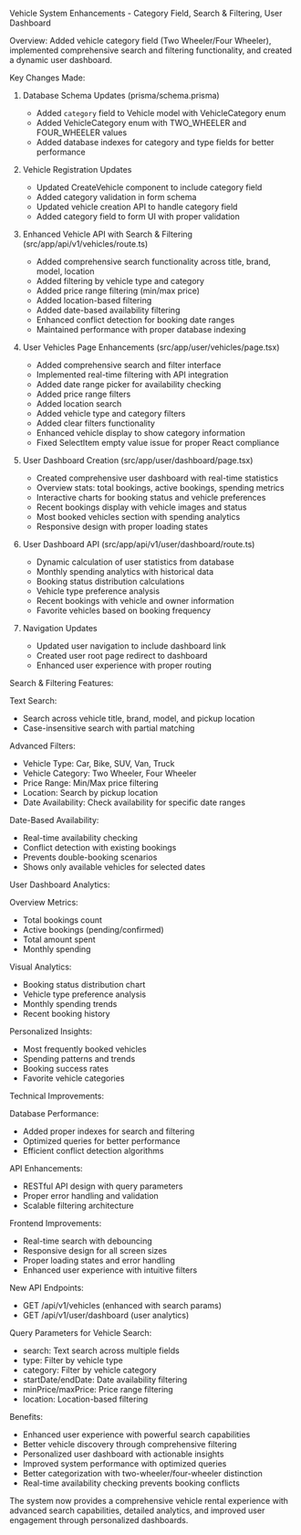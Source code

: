 Vehicle System Enhancements - Category Field, Search & Filtering, User Dashboard

Overview:
Added vehicle category field (Two Wheeler/Four Wheeler), implemented comprehensive search and filtering functionality, and created a dynamic user dashboard.

Key Changes Made:

1. Database Schema Updates (prisma/schema.prisma)

   - Added `category` field to Vehicle model with VehicleCategory enum
   - Added VehicleCategory enum with TWO_WHEELER and FOUR_WHEELER values
   - Added database indexes for category and type fields for better performance

2. Vehicle Registration Updates

   - Updated CreateVehicle component to include category field
   - Added category validation in form schema
   - Updated vehicle creation API to handle category field
   - Added category field to form UI with proper validation

3. Enhanced Vehicle API with Search & Filtering (src/app/api/v1/vehicles/route.ts)

   - Added comprehensive search functionality across title, brand, model, location
   - Added filtering by vehicle type and category
   - Added price range filtering (min/max price)
   - Added location-based filtering
   - Added date-based availability filtering
   - Enhanced conflict detection for booking date ranges
   - Maintained performance with proper database indexing

4. User Vehicles Page Enhancements (src/app/user/vehicles/page.tsx)

   - Added comprehensive search and filter interface
   - Implemented real-time filtering with API integration
   - Added date range picker for availability checking
   - Added price range filters
   - Added location search
   - Added vehicle type and category filters
   - Added clear filters functionality
   - Enhanced vehicle display to show category information
   - Fixed SelectItem empty value issue for proper React compliance

5. User Dashboard Creation (src/app/user/dashboard/page.tsx)

   - Created comprehensive user dashboard with real-time statistics
   - Overview stats: total bookings, active bookings, spending metrics
   - Interactive charts for booking status and vehicle preferences
   - Recent bookings display with vehicle images and status
   - Most booked vehicles section with spending analytics
   - Responsive design with proper loading states

6. User Dashboard API (src/app/api/v1/user/dashboard/route.ts)

   - Dynamic calculation of user statistics from database
   - Monthly spending analytics with historical data
   - Booking status distribution calculations
   - Vehicle type preference analysis
   - Recent bookings with vehicle and owner information
   - Favorite vehicles based on booking frequency

7. Navigation Updates
   - Updated user navigation to include dashboard link
   - Created user root page redirect to dashboard
   - Enhanced user experience with proper routing

Search & Filtering Features:

Text Search:

- Search across vehicle title, brand, model, and pickup location
- Case-insensitive search with partial matching

Advanced Filters:

- Vehicle Type: Car, Bike, SUV, Van, Truck
- Vehicle Category: Two Wheeler, Four Wheeler
- Price Range: Min/Max price filtering
- Location: Search by pickup location
- Date Availability: Check availability for specific date ranges

Date-Based Availability:

- Real-time availability checking
- Conflict detection with existing bookings
- Prevents double-booking scenarios
- Shows only available vehicles for selected dates

User Dashboard Analytics:

Overview Metrics:

- Total bookings count
- Active bookings (pending/confirmed)
- Total amount spent
- Monthly spending

Visual Analytics:

- Booking status distribution chart
- Vehicle type preference analysis
- Monthly spending trends
- Recent booking history

Personalized Insights:

- Most frequently booked vehicles
- Spending patterns and trends
- Booking success rates
- Favorite vehicle categories

Technical Improvements:

Database Performance:

- Added proper indexes for search and filtering
- Optimized queries for better performance
- Efficient conflict detection algorithms

API Enhancements:

- RESTful API design with query parameters
- Proper error handling and validation
- Scalable filtering architecture

Frontend Improvements:

- Real-time search with debouncing
- Responsive design for all screen sizes
- Proper loading states and error handling
- Enhanced user experience with intuitive filters

New API Endpoints:

- GET /api/v1/vehicles (enhanced with search params)
- GET /api/v1/user/dashboard (user analytics)

Query Parameters for Vehicle Search:

- search: Text search across multiple fields
- type: Filter by vehicle type
- category: Filter by vehicle category
- startDate/endDate: Date availability filtering
- minPrice/maxPrice: Price range filtering
- location: Location-based filtering

Benefits:

- Enhanced user experience with powerful search capabilities
- Better vehicle discovery through comprehensive filtering
- Personalized user dashboard with actionable insights
- Improved system performance with optimized queries
- Better categorization with two-wheeler/four-wheeler distinction
- Real-time availability checking prevents booking conflicts

The system now provides a comprehensive vehicle rental experience with advanced search capabilities, detailed analytics, and improved user engagement through personalized dashboards.
